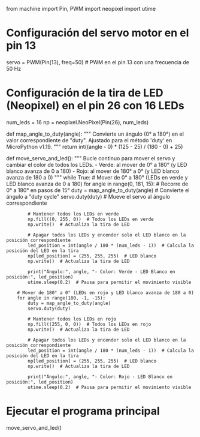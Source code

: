 from machine import Pin, PWM
import neopixel
import utime

# Configuración del servo motor en el pin 13
servo = PWM(Pin(13), freq=50)  # PWM en el pin 13 con una frecuencia de 50 Hz

# Configuración de la tira de LED (Neopixel) en el pin 26 con 16 LEDs
num_leds = 16
np = neopixel.NeoPixel(Pin(26), num_leds)

def map_angle_to_duty(angle):
    """
    Convierte un ángulo (0° a 180°) en el valor correspondiente de "duty".
    Ajustado para el método 'duty' en MicroPython v1.19.
    """
    return int((angle - 0) * (125 - 25) / (180 - 0) + 25)

def move_servo_and_led():
    """
    Bucle continuo para mover el servo y cambiar el color de todos los LEDs.
    - Verde: al mover de 0° a 180° (y LED blanco avanza de 0 a 180)
    - Rojo: al mover de 180° a 0° (y LED blanco avanza de 180 a 0)
    """
    while True:
        # Mover de 0° a 180° (LEDs en verde y LED blanco avanza de 0 a 180)
        for angle in range(0, 181, 15):  # Recorre de 0° a 180° en pasos de 15°
            duty = map_angle_to_duty(angle)  # Convierte el ángulo a "duty cycle"
            servo.duty(duty)  # Mueve el servo al ángulo correspondiente

            # Mantener todos los LEDs en verde
            np.fill((0, 255, 0))  # Todos los LEDs en verde
            np.write()  # Actualiza la tira de LED

            # Apagar todos los LEDs y encender solo el LED blanco en la posición correspondiente
            led_position = int(angle / 180 * (num_leds - 1))  # Calcula la posición del LED en la tira
            np[led_position] = (255, 255, 255)  # LED blanco
            np.write()  # Actualiza la tira de LED

            print("Ángulo:", angle, "- Color: Verde - LED Blanco en posición:", led_position)
            utime.sleep(0.2)  # Pausa para permitir el movimiento visible

        # Mover de 180° a 0° (LEDs en rojo y LED blanco avanza de 180 a 0)
        for angle in range(180, -1, -15):
            duty = map_angle_to_duty(angle)
            servo.duty(duty)

            # Mantener todos los LEDs en rojo
            np.fill((255, 0, 0))  # Todos los LEDs en rojo
            np.write()  # Actualiza la tira de LED

            # Apagar todos los LEDs y encender solo el LED blanco en la posición correspondiente
            led_position = int(angle / 180 * (num_leds - 1))  # Calcula la posición del LED en la tira
            np[led_position] = (255, 255, 255)  # LED blanco
            np.write()  # Actualiza la tira de LED

            print("Ángulo:", angle, "- Color: Rojo - LED Blanco en posición:", led_position)
            utime.sleep(0.2)  # Pausa para permitir el movimiento visible

# Ejecutar el programa principal
move_servo_and_led()


